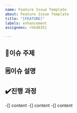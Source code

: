 ```yaml
---
name: Feature Issue Template
about: Feature Issue Template
title: "[FEATURE]"
labels: enhancement
assignees: rhkd6351

---
```


## 📔이슈 주제

## 🗒이슈 설명

## ✔️진행 과정
-[] content
-[] content
-[] content
